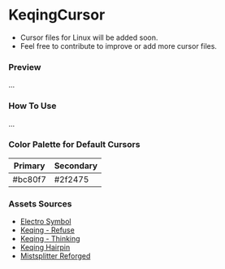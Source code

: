 # KeqingCursor

- Cursor files for Linux will be added soon.
- Feel free to contribute to improve or add more cursor files. 

### Preview
...

### How To Use
...

### Color Palette for Default Cursors
| Primary | Secondary |
|---------|-----------|
| #bc80f7 | #2f2475   |

### Assets Sources
- [Electro Symbol](https://www.deviantart.com/anotheraizen14/art/Genshin-Impact-Electro-862358240)
- [Keqing - Refuse](https://genshin-impact.fandom.com/wiki/Keqing/Media?file=Icon_Emoji_046_Keqing_I_refuse..png)
- [Keqing - Thinking](https://genshin-impact.fandom.com/wiki/Keqing/Media?file=Icon_Emoji_Keqing_1.png)
- [Keqing Hairpin](https://custom-cursor.com/en/collection/genshin-impact/genshin-keqing-hair-pin)
- [Mistsplitter Reforged](https://static.wikia.nocookie.net/gensin-impact/images/5/52/Weapon_Mistsplitter_Reforged_2nd_Ascension_Full_Icon.png/revision/latest/scale-to-width-down/250?cb=20210721035444)
